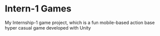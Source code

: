 # Intern-1 Games
 My Internship-1 game project, which is a fun mobile-based action base hyper casual game developed with Unity
